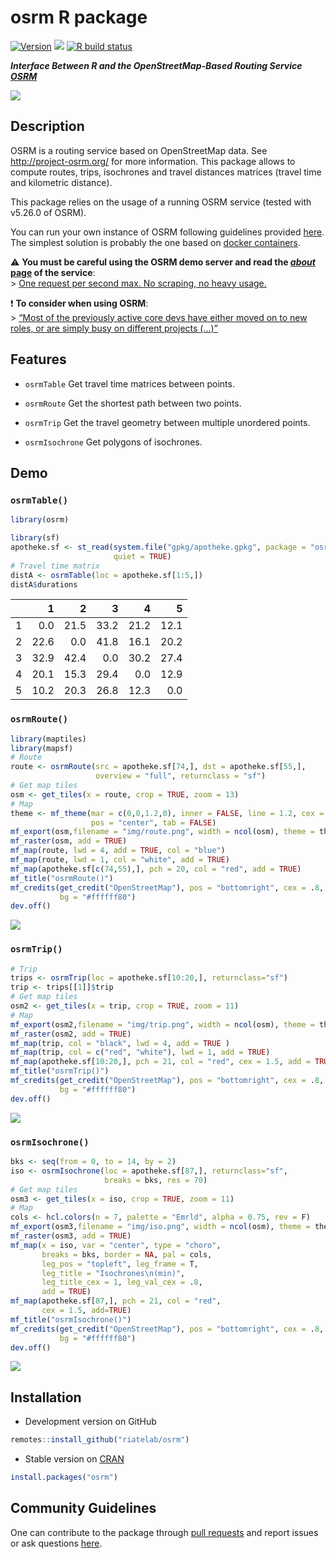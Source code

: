 
# osrm R package

[![Version](http://www.r-pkg.org/badges/version/osrm)](https://CRAN.R-project.org/package=osrm/)
![](http://cranlogs.r-pkg.org/badges/osrm?color=brightgreen) [![R build
status](https://github.com/riatelab/osrm/workflows/R-CMD-check/badge.svg)](https://github.com/riatelab/osrm/actions)
<!-- [![codecov](https://codecov.io/gh/riatelab/osrm/branch/master/graph/badge.svg?token=JOJNuBCH9M)](https://codecov.io/gh/riatelab/osrm) -->

***Interface Between R and the OpenStreetMap-Based Routing Service
[OSRM](http://project-osrm.org/)***

![](https://raw.githubusercontent.com/riatelab/osrm/master/img/cover.png)

## Description

OSRM is a routing service based on OpenStreetMap data. See
<http://project-osrm.org/> for more information. This package allows to
compute routes, trips, isochrones and travel distances matrices (travel
time and kilometric distance).

This package relies on the usage of a running OSRM service (tested with
v5.26.0 of OSRM).

You can run your own instance of OSRM following guidelines provided
[here](https://github.com/Project-OSRM/osrm-backend). The simplest
solution is probably the one based on [docker
containers](https://github.com/Project-OSRM/osrm-backend#using-docker).

:warning: **You must be careful using the OSRM demo server and read the
[*about* page](https://routing.openstreetmap.de/about.html) of the
service**:  
\> [One request per second max. No scraping, no heavy
usage.](https://routing.openstreetmap.de/about.html)

:heavy_exclamation_mark: **To consider when using OSRM**:  
\> [“Most of the previously active core devs have either moved on to new
roles, or are simply busy on different projects
(…)”](https://github.com/Project-OSRM/osrm-backend/issues/5463)

## Features

-   `osrmTable` Get travel time matrices between points.

-   `osrmRoute` Get the shortest path between two points.

-   `osrmTrip` Get the travel geometry between multiple unordered
    points.

-   `osrmIsochrone` Get polygons of isochrones.

## Demo

### `osrmTable()`

``` r
library(osrm)
```

``` r
library(sf)
apotheke.sf <- st_read(system.file("gpkg/apotheke.gpkg", package = "osrm"), 
                       quiet = TRUE)
# Travel time matrix
distA <- osrmTable(loc = apotheke.sf[1:5,])
distA$durations
```

<small>

|     |    1 |    2 |    3 |    4 |    5 |
|:----|-----:|-----:|-----:|-----:|-----:|
| 1   |  0.0 | 21.5 | 33.2 | 21.2 | 12.1 |
| 2   | 22.6 |  0.0 | 41.8 | 16.1 | 20.2 |
| 3   | 32.9 | 42.4 |  0.0 | 30.2 | 27.4 |
| 4   | 20.1 | 15.3 | 29.4 |  0.0 | 12.9 |
| 5   | 10.2 | 20.3 | 26.8 | 12.3 |  0.0 |

</small>

### `osrmRoute()`

``` r
library(maptiles)
library(mapsf)
# Route
route <- osrmRoute(src = apotheke.sf[74,], dst = apotheke.sf[55,],
                   overview = "full", returnclass = "sf")
# Get map tiles
osm <- get_tiles(x = route, crop = TRUE, zoom = 13)
# Map
theme <- mf_theme(mar = c(0,0,1.2,0), inner = FALSE, line = 1.2, cex = .9, 
                  pos = "center", tab = FALSE)
mf_export(osm,filename = "img/route.png", width = ncol(osm), theme = theme)
mf_raster(osm, add = TRUE)
mf_map(route, lwd = 4, add = TRUE, col = "blue")
mf_map(route, lwd = 1, col = "white", add = TRUE)
mf_map(apotheke.sf[c(74,55),], pch = 20, col = "red", add = TRUE)
mf_title("osrmRoute()")
mf_credits(get_credit("OpenStreetMap"), pos = "bottomright", cex = .8, 
           bg = "#ffffff80")
dev.off()
```

![](https://raw.githubusercontent.com/riatelab/osrm/master/img/route.png)

### `osrmTrip()`

``` r
# Trip 
trips <- osrmTrip(loc = apotheke.sf[10:20,], returnclass="sf")
trip <- trips[[1]]$trip
# Get map tiles
osm2 <- get_tiles(x = trip, crop = TRUE, zoom = 11)
# Map
mf_export(osm2,filename = "img/trip.png", width = ncol(osm), theme = theme)
mf_raster(osm2, add = TRUE)
mf_map(trip, col = "black", lwd = 4, add = TRUE )
mf_map(trip, col = c("red", "white"), lwd = 1, add = TRUE)
mf_map(apotheke.sf[10:20,], pch = 21, col = "red", cex = 1.5, add = TRUE)
mf_title("osrmTrip()")
mf_credits(get_credit("OpenStreetMap"), pos = "bottomright", cex = .8, 
           bg = "#ffffff80")
dev.off()
```

![](https://raw.githubusercontent.com/riatelab/osrm/master/img/trip.png)

### `osrmIsochrone()`

``` r
bks <- seq(from = 0, to = 14, by = 2)
iso <- osrmIsochrone(loc = apotheke.sf[87,], returnclass="sf",
                     breaks = bks, res = 70)
# Get map tiles
osm3 <- get_tiles(x = iso, crop = TRUE, zoom = 11)
# Map
cols <- hcl.colors(n = 7, palette = "Emrld", alpha = 0.75, rev = F)
mf_export(osm3,filename = "img/iso.png", width = ncol(osm), theme = theme)
mf_raster(osm3, add = TRUE)
mf_map(x = iso, var = "center", type = "choro", 
       breaks = bks, border = NA, pal = cols,
       leg_pos = "topleft", leg_frame = T,
       leg_title = "Isochrones\n(min)",
       leg_title_cex = 1, leg_val_cex = .8,
       add = TRUE)
mf_map(apotheke.sf[87,], pch = 21, col = "red", 
       cex = 1.5, add=TRUE)
mf_title("osrmIsochrone()")
mf_credits(get_credit("OpenStreetMap"), pos = "bottomright", cex = .8, 
           bg = "#ffffff80")
dev.off()
```

![](https://raw.githubusercontent.com/riatelab/osrm/master/img/iso.png)

## Installation

-   Development version on GitHub

``` r
remotes::install_github("riatelab/osrm")
```

-   Stable version on [CRAN](https://CRAN.R-project.org/package=osrm/)

``` r
install.packages("osrm")
```

## Community Guidelines

One can contribute to the package through [pull
requests](https://github.com/riatelab/osrm/pulls) and report issues or
ask questions [here](https://github.com/riatelab/osrm/issues).
